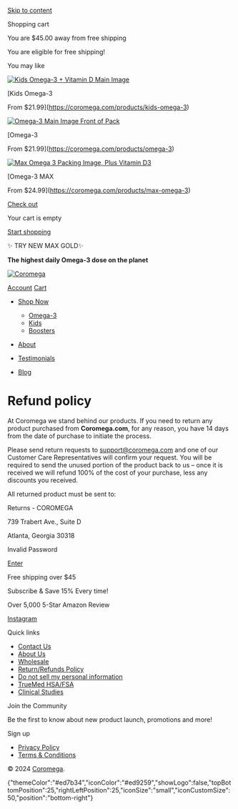 [Skip to content](#content)

Shopping cart

You are $45.00 away from free shipping

You are eligible for free shipping!

You may like

[](#)[](#)

[![Kids Omega-3 + Vitamin D Main Image](//coromega.com/cdn/shop/files/KidsOmega-MainImage_1024x1024.png?v=1698800467)](https://coromega.com/products/kids-omega-3)[](#)[](#)

[Kids Omega-3

From $21.99](https://coromega.com/products/kids-omega-3)

[![Omega-3 Main Image Front of Pack](//coromega.com/cdn/shop/files/81O0HSiygML._AC_SL1500_5f9cb753-b91d-4fce-8cdc-c9789fa538b9_1024x1024.jpg?v=1698799460)](https://coromega.com/products/omega-3)[](#)[](#)

[Omega-3

From $21.99](https://coromega.com/products/omega-3)

[![Max Omega 3 Packing Image, Plus Vitamin D3](//coromega.com/cdn/shop/files/81Wx2_WFaIL._AC_SL1500_c81aa0c4-4115-4ef5-ae30-785cdc8be948_1024x1024.jpg?v=1698799332)](https://coromega.com/products/max-omega-3)[](#)[](#)

[Omega-3 MAX

From $24.99](https://coromega.com/products/max-omega-3)

[Check out](https://coromega.com/checkout)

Your cart is empty

[Start shopping](https://coromega.com/collections/all)

✨ TRY NEW MAX GOLD✨

**The highest daily Omega-3 dose on the planet**

[![Coromega](//coromega.com/cdn/shop/files/2._Coromega_Omega-3Core_-970x300_Slctd_sachet_copy.psd_550x.png?v=1690833114)](https://coromega.com/ "Coromega")

[Account](https://coromega.com/account/login) [Cart](https://coromega.com/cart)

* [Shop Now](https://coromega.com/collections/all-1)[](#)
    
    * [Omega-3](https://coromega.com/collections/omega-3)
    * [Kids](https://coromega.com/collections/kids)
    * [Boosters](https://coromega.com/collections/boosters)
    
* [About](https://coromega.com/pages/about)
* [Testimonials](https://coromega.com/pages/consumer-feedback)
* [Blog](https://coromega.com/blogs/stay-in-the-know/)

[](#)

Refund policy
=============

At Coromega we stand behind our products. If you need to return any product purchased from **Coromega.com**, for any reason, you have 14 days from the date of purchase to initiate the process.

Please send return requests to [support@coromega.com](mailto:%20support@coromega.com) and one of our Customer Care Representatives will confirm your request. You will be required to send the unused portion of the product back to us – once it is received we will refund 100% of the cost of your purchase, less any discounts you received.

All returned product must be sent to:

Returns - COROMEGA

739 Trabert Ave., Suite D

Atlanta, Georgia 30318

Invalid Password

 [Enter](javascript:void(0);)

Free shipping over $45

Subscribe & Save 15% Every time!

Over 5,000 5-Star Amazon Review

[Instagram](https://www.instagram.com/coromega/)

Quick links

* [Contact Us](https://coromega.com/pages/contact-us)
* [About Us](https://coromega.com/pages/about-1)
* [Wholesale](https://coromega.com/pages/wholesale)
* [Return/Refunds Policy](https://coromega.com/policies/refund-policy)
* [Do not sell my personal information](https://coromega.com/pages/ccpa-opt-out)
* [TrueMed HSA/FSA](https://coromega.com/pages/truemed)
* [Clinical Studies](https://coromega.com/pages/clinical-studies)

Join the Community

Be the first to know about new product launch, promotions and more!

 

Sign up

* [Privacy Policy](https://coromega.com/policies/privacy-policy)
* [Terms & Conditions](https://coromega.com/policies/terms-of-service)

© 2024 [Coromega](https://coromega.com/).

{"themeColor":"#ed7b34","iconColor":"#ed9259","showLogo":false,"topBottomPosition":25,"rightLeftPosition":25,"iconSize":"small","iconCustomSize":50,"position":"bottom-right"}